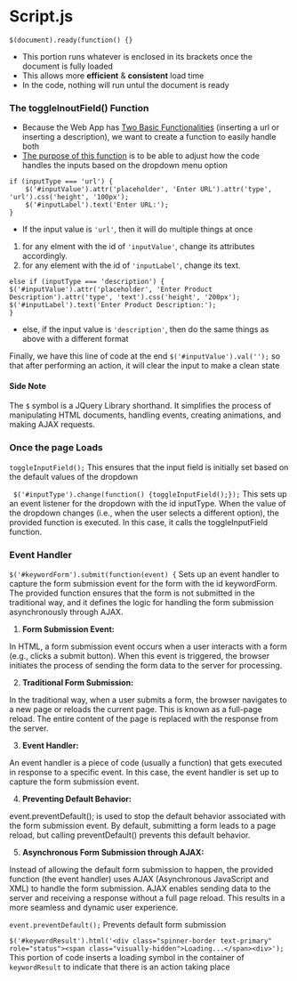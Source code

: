 # Script.js
```$(document).ready(function() {}```
- This portion runs whatever is enclosed in its brackets once the document is fully loaded
- This allows more **efficient** & **consistent** load time
- In the code, nothing will run untul the document is ready


### The toggleInoutField() Function
- Because the Web App has <u>Two Basic Functionalities</u> (inserting a url or inserting a description), we want to create a function to easily handle both
- <u>The purpose of this function</u> is to be able to adjust how the code handles the inputs based on the dropdown menu option

```
if (inputType === 'url') {
    $('#inputValue').attr('placeholder', 'Enter URL').attr('type', 'url').css('height', '100px');
    $('#inputLabel').text('Enter URL:');
}
```
- If the input value is ```'url'```, then it will do multiple things at once
1. for any elment with the id of ```'inputValue'```, change its attributes accordingly.
2. for any element with the id of ```'inputLabel'```, change its text.

```
else if (inputType === 'description') {
$('#inputValue').attr('placeholder', 'Enter Product Description').attr('type', 'text').css('height', '200px');
$('#inputLabel').text('Enter Product Description:');
}
```
- else, if the input value is ```'description'```, then do the same things as above with a different format

Finally, we have this line of code at the end ```$('#inputValue').val('');``` so that after performing an action, it will clear the input to make a clean state

#### Side Note
The ```$``` symbol is a JQuery Library shorthand. It simplifies the process of manipulating HTML documents, handling events, creating animations, and making AJAX requests.

### Once the page Loads
```toggleInputField();``` This ensures that the input field is initially set based on the default values of the dropdown

``` $('#inputType').change(function() {toggleInputField();});``` This sets up an event listener for the dropdown with the id inputType. When the value of the dropdown changes (i.e., when the user selects a different option), the provided function is executed. In this case, it calls the toggleInputField function.

### Event Handler
```$('#keywordForm').submit(function(event) {``` Sets up an event handler to capture the form submission event for the form with the id keywordForm. The provided function ensures that the form is not submitted in the traditional way, and it defines the logic for handling the form submission asynchronously through AJAX.

1. **Form Submission Event:**

In HTML, a form submission event occurs when a user interacts with a form (e.g., clicks a submit button). When this event is triggered, the browser initiates the process of sending the form data to the server for processing.

2. **Traditional Form Submission:**

In the traditional way, when a user submits a form, the browser navigates to a new page or reloads the current page. This is known as a full-page reload. The entire content of the page is replaced with the response from the server.

3. **Event Handler:**

An event handler is a piece of code (usually a function) that gets executed in response to a specific event. In this case, the event handler is set up to capture the form submission event.

4. **Preventing Default Behavior:**

event.preventDefault(); is used to stop the default behavior associated with the form submission event. By default, submitting a form leads to a page reload, but calling preventDefault() prevents this default behavior.

5. **Asynchronous Form Submission through AJAX:**

Instead of allowing the default form submission to happen, the provided function (the event handler) uses AJAX (Asynchronous JavaScript and XML) to handle the form submission. AJAX enables sending data to the server and receiving a response without a full page reload. This results in a more seamless and dynamic user experience.

```event.preventDefault();``` Prevents default form submission

```$('#keywordResult').html('<div class="spinner-border text-primary" role="status"><span class="visually-hidden">Loading...</span><div>');``` This portion of code inserts a loading symbol in the container of ```keywordResult``` to indicate that there is an action taking place
